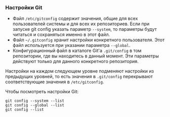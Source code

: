 ### Настройки Git

- Файл `/etc/gitconfig` содержит значения, общие для всех пользователей системы и для всех их репозиториев. Если при запуске git config указать параметр `--system`, то параметры будут читаться и сохраняться именно в этот файл.
- Файл `~/.gitconfig` хранит настройки конкретного пользователя. Этот файл используется при указании параметра `--global`.
- Конфигурационный файл в каталоге Git'а `.git/config` в том репозитории, где вы находитесь в данный момент. Эти параметры действуют только для данного конкретного репозитория. 

Настройки на каждом следующем уровне подменяют настройки из предыдущих уровней, то есть значения в `.git/config` перекрывают соответствующие значения в `/etc/gitconfig`.

Чтобы посмотреть настройки Git:
```
git config --system --list
git config --global --list
git config --list

```
